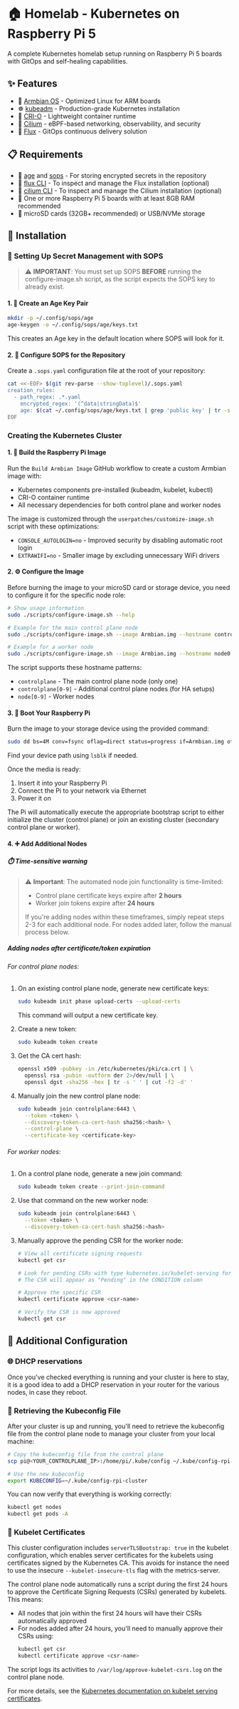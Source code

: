 # 🏠 Homelab - Kubernetes on Raspberry Pi 5

A complete Kubernetes homelab setup running on Raspberry Pi 5 boards with GitOps and self-healing capabilities.

## ✨ Features

- 🐧 [Armbian OS](https://www.armbian.com/) - Optimized Linux for ARM boards
- ☸️ [kubeadm](https://kubernetes.io/docs/setup/production-environment/tools/kubeadm/) - Production-grade Kubernetes installation
- 🐳 [CRI-O](https://github.com/cri-o/cri-o/tree/main) - Lightweight container runtime
- 🔄 [Cilium](https://www.cilium.io/) - eBPF-based networking, observability, and security
- 🚢 [Flux](https://fluxcd.io/) - GitOps continuous delivery solution

## 📋 Requirements

- 🔐 [age](https://github.com/FiloSottile/age) and [sops](https://github.com/getsops/sops) - For storing encrypted secrets in the repository
- 🚢 [flux CLI](https://fluxcd.io/docs/installation/) - To inspect and manage the Flux installation (optional)
- 🔄 [cilium CLI](https://docs.cilium.io/en/stable/gettingstarted/k8s-install-default/#install-the-cilium-cli) - To inspect and manage the Cilium installation (optional)
- 🍓 One or more Raspberry Pi 5 boards with at least 8GB RAM recommended
- 🧠 microSD cards (32GB+ recommended) or USB/NVMe storage

## 🚀 Installation

### 🔐 Setting Up Secret Management with SOPS

> ⚠️ **IMPORTANT**: You must set up SOPS **BEFORE** running the configure-image.sh script, as the script expects the SOPS key to already exist.

#### 1. 🔑 Create an Age Key Pair

```bash
mkdir -p ~/.config/sops/age
age-keygen -o ~/.config/sops/age/keys.txt
```

This creates an Age key in the default location where SOPS will look for it.

#### 2. 📄 Configure SOPS for the Repository

Create a `.sops.yaml` configuration file at the root of your repository:

```bash
cat <<-EOF> $(git rev-parse --show-toplevel)/.sops.yaml
creation_rules:
  - path_regex: .*.yaml
    encrypted_regex: '(^data|stringData)$'
    age: $(cat ~/.config/sops/age/keys.txt | grep 'public key' | tr -s ' ' | cut -f4 -d' ')
EOF
```

### Creating the Kubernetes Cluster

#### 1. 🔨 Build the Raspberry Pi Image

Run the `Build Armbian Image` GitHub workflow to create a custom Armbian image with:
- Kubernetes components pre-installed (kubeadm, kubelet, kubectl)
- CRI-O container runtime
- All necessary dependencies for both control plane and worker nodes

The image is customized through the `userpatches/customize-image.sh` script with these optimizations:
- `CONSOLE_AUTOLOGIN=no` - Improved security by disabling automatic root login
- `EXTRAWIFI=no` - Smaller image by excluding unnecessary WiFi drivers

#### 2. ⚙️ Configure the Image

Before burning the image to your microSD card or storage device, you need to configure it for the specific node role:

```bash
# Show usage information
sudo ./scripts/configure-image.sh --help

# Example for the main control plane node
sudo ./scripts/configure-image.sh --image Armbian.img --hostname controlplane --ssh-key ~/.ssh/id_ed25519.pub --password yourpassword

# Example for a worker node
sudo ./scripts/configure-image.sh --image Armbian.img --hostname node0 --ssh-key ~/.ssh/id_ed25519.pub --password yourpassword
```

The script supports these hostname patterns:
- `controlplane` - The main control plane node (only one)
- `controlplane[0-9]` - Additional control plane nodes (for HA setups)
- `node[0-9]` - Worker nodes

#### 3. 📱 Boot Your Raspberry Pi

Burn the image to your storage device using the provided command:

```bash
sudo dd bs=4M conv=fsync oflag=direct status=progress if=Armbian.img of=/dev/mmcblk0
```

Find your device path using `lsblk` if needed.

Once the media is ready:
1. Insert it into your Raspberry Pi
2. Connect the Pi to your network via Ethernet
3. Power it on

The Pi will automatically execute the appropriate bootstrap script to either initialize the cluster (control plane) or join an existing cluster (secondary control plane or worker).

#### 4. ➕ Add Additional Nodes

##### ⏱️ Time-sensitive warning

> ⚠️ **Important**: The automated node join functionality is time-limited:
> - Control plane certificate keys expire after **2 hours**
> - Worker join tokens expire after **24 hours**
>
> If you're adding nodes within these timeframes, simply repeat steps 2-3 for each additional node.
> For nodes added later, follow the manual process below.

##### Adding nodes after certificate/token expiration

###### For control plane nodes:

1. On an existing control plane node, generate new certificate keys:
   ```bash
   sudo kubeadm init phase upload-certs --upload-certs
   ```
   This command will output a new certificate key.

2. Create a new token:
   ```bash
   sudo kubeadm token create
   ```

3. Get the CA cert hash:
   ```bash
   openssl x509 -pubkey -in /etc/kubernetes/pki/ca.crt | \
     openssl rsa -pubin -outform der 2>/dev/null | \
     openssl dgst -sha256 -hex | tr -s ' ' | cut -f2 -d' '
   ```

4. Manually join the new control plane node:
   ```bash
   sudo kubeadm join controlplane:6443 \
     --token <token> \
     --discovery-token-ca-cert-hash sha256:<hash> \
     --control-plane \
     --certificate-key <certificate-key>
   ```

###### For worker nodes:

1. On a control plane node, generate a new join command:
   ```bash
   sudo kubeadm token create --print-join-command
   ```

2. Use that command on the new worker node:
   ```bash
   sudo kubeadm join controlplane:6443 \
     --token <token> \
     --discovery-token-ca-cert-hash sha256:<hash>
   ```

3. Manually approve the pending CSR for the worker node:
   ```bash
   # View all certificate signing requests
   kubectl get csr
   
   # Look for pending CSRs with type kubernetes.io/kubelet-serving for your node
   # The CSR will appear as "Pending" in the CONDITION column
   
   # Approve the specific CSR
   kubectl certificate approve <csr-name>
   
   # Verify the CSR is now approved
   kubectl get csr
   ```

## 🔧 Additional Configuration

### 🌐 DHCP reservations

Once you've checked everything is running and your cluster is here to stay, it is a good idea to add a DHCP reservation in your router for the various nodes, in case they reboot.

### 🔑 Retrieving the Kubeconfig File

After your cluster is up and running, you'll need to retrieve the kubeconfig file from the control plane node to manage your cluster from your local machine:

```bash
# Copy the kubeconfig file from the control plane
scp pi@<YOUR_CONTROLPLANE_IP>:/home/pi/.kube/config ~/.kube/config-rpi-cluster

# Use the new kubeconfig
export KUBECONFIG=~/.kube/config-rpi-cluster
```

You can now verify that everything is working correctly:

```bash
kubectl get nodes
kubectl get pods -A
```

### 📝 Kubelet Certificates

This cluster configuration includes `serverTLSBootstrap: true` in the kubelet configuration, which enables server certificates for the kubelets using certificates signed by the Kubernetes CA. This avoids for instance the need to use the insecure `--kubelet-insecure-tls` flag with the metrics-server.

The control plane node automatically runs a script during the first 24 hours to approve the Certificate Signing Requests (CSRs) generated by kubelets. This means:

- All nodes that join within the first 24 hours will have their CSRs automatically approved
- For nodes added after 24 hours, you'll need to manually approve their CSRs using:
  ```bash
  kubectl get csr
  kubectl certificate approve <csr-name>
  ```

The script logs its activities to `/var/log/approve-kubelet-csrs.log` on the control plane node.

For more details, see the [Kubernetes documentation on kubelet serving certificates](https://kubernetes.io/docs/tasks/administer-cluster/kubeadm/kubeadm-certs/#kubelet-serving-certs).
